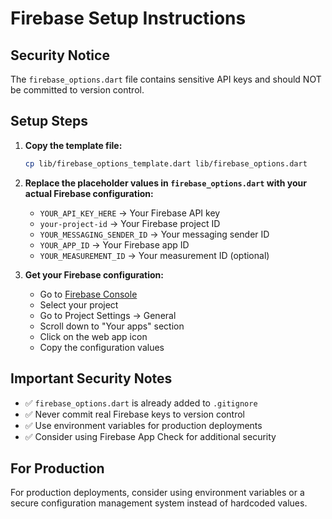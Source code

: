 # Firebase Setup Instructions

## Security Notice
The `firebase_options.dart` file contains sensitive API keys and should NOT be committed to version control.

## Setup Steps

1. **Copy the template file:**
   ```bash
   cp lib/firebase_options_template.dart lib/firebase_options.dart
   ```

2. **Replace the placeholder values in `firebase_options.dart` with your actual Firebase configuration:**
   - `YOUR_API_KEY_HERE` → Your Firebase API key
   - `your-project-id` → Your Firebase project ID
   - `YOUR_MESSAGING_SENDER_ID` → Your messaging sender ID
   - `YOUR_APP_ID` → Your Firebase app ID
   - `YOUR_MEASUREMENT_ID` → Your measurement ID (optional)

3. **Get your Firebase configuration:**
   - Go to [Firebase Console](https://console.firebase.google.com/)
   - Select your project
   - Go to Project Settings → General
   - Scroll down to "Your apps" section
   - Click on the web app icon
   - Copy the configuration values

## Important Security Notes

- ✅ `firebase_options.dart` is already added to `.gitignore`
- ✅ Never commit real Firebase keys to version control
- ✅ Use environment variables for production deployments
- ✅ Consider using Firebase App Check for additional security

## For Production

For production deployments, consider using environment variables or a secure configuration management system instead of hardcoded values.
